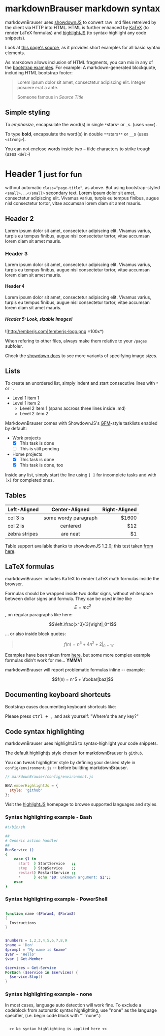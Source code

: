 # markdownBrauser markdown syntax

markdownBrauser uses [showdownJS](http://showdownjs.github.io/showdown/)
to convert raw .md files retreived by the client via HTTP into HTML.
HTML is further enhanced by [KaTeX](https://github.com/Khan/KaTeX)
(to render LaTeX formulas) and [highlightJS](http://highlightjs.org)
(to syntax-highlight any code snippets).

Look at [this page's source](_syntax.md), as it provides short
examples for all basic syntax elements.

As markdown allows inclusion of HTML fragments, you can mix in any of the
[bootstrap examples](http://getbootstrap.com/css/).
For example: A markdown-generated blockquote, including HTML bootstrap footer:

> <p>Lorem ipsum dolor sit amet,
> consectetur adipiscing elit. Integer posuere erat a ante.</p>
> <footer>Someone famous in <cite title="Source Title">Source Title</cite></footer>

## Simple styling

To *emphasize*, encapsulate the word(s) in single `*`stars`*` or `_`s. (uses `<em>`).

To type **bold**, encapsulate the word(s) in double `**`stars`**` or `__`s (uses `<strong>`).

You can ~~not~~ enclose words inside two `~` tilde characters to strike trough (uses `<del>`)

# Header 1 <small>just for fun</small>

without automatic ```class="page-title"```, as above. But using bootstrap-styled `<small>...</small>` secondary text. Lorem ipsum dolor sit amet,
consectetur adipiscing elit. Vivamus varius, turpis eu tempus finibus, augue nisl
consectetur tortor, vitae accumsan lorem diam sit amet mauris.

## Header 2

Lorem ipsum dolor sit amet, consectetur adipiscing elit. Vivamus varius, turpis eu
tempus finibus, augue nisl consectetur tortor, vitae accumsan lorem diam sit amet mauris.

### Header 3

Lorem ipsum dolor sit amet, consectetur adipiscing elit. Vivamus varius, turpis eu
tempus finibus, augue nisl consectetur tortor, vitae accumsan lorem diam sit amet mauris.

#### Header 4

Lorem ipsum dolor sit amet, consectetur adipiscing elit. Vivamus varius, turpis eu
tempus finibus, augue nisl consectetur tortor, vitae accumsan lorem diam sit amet mauris.

##### Header 5: Look, sizable images!

![http://emberjs.com](emberjs-logo.png =100x*)

When refering to other files, always make them relative to your `/pages` subfoler.

Check the [showdown docs](https://github.com/showdownjs/showdown#valid-options)
to see more variants of specifying image sizes.


## Lists

To create an unordered list, simply indent and start consecutive lines with `*` or `-`.

 * Level 1 item 1
 * Level 1 item 2
   - Level 2 item 1
     (spans accross
     three lines inside .md)
   - Level 2 item 2

MarkdownBrauser comes with ShowdownJS's
[GFM](https://help.github.com/articles/github-flavored-markdown/)-style tasklists enabled by default:

 * Work projects
   - [x] This task is done
   - [ ] This is still pending
 * Home projects
   - [x] This task is done
   - [x] This task is done, too

Inside any list, simply start the line using `[ ]` for incomplete tasks
and with `[x]` for completed ones.

## Tables

| Left-Aligned  |    Center-Aligned    | Right-Aligned |
| :------------ |:--------------------:| -------------:|
| col 3 is      | some wordy paragraph |         $1600 |
| col 2 is      |       centered       |           $12 |
| zebra stripes |       are neat       |            $1 |

Table support available thanks to showdownJS 1.2.0; this test taken
[from here](https://raw.githubusercontent.com/showdownjs/showdown/master/test/features/tables/mixed-alignment.md).


## LaTeX formulas

markdownBrauser includes KaTeX to render LaTeX math formulas inside the browser.

Formulas should be wrapped inside two dollar signs, without whitespace
between dollar signs and formula. They can be used inline like $$E  =  mc^{2}$$,
on regular paragraphs like here:

$$\left.\frac{x^3}{3}\right|_0^1$$

... or also inside block quotes:

> $$f(n) = n^5 + 4n^2 + 2 |_{n=17}$$

Examples have been taken from [here](https://en.wikibooks.org/wiki/LaTeX/Mathematics),
but some more complex example formulas didn't work for me... **YMMV**!

markdownBrauser will report problematic formulas inline -- example:

$$f(n) = n^5 + \foobar[baz]$$

## Documenting keyboard shortcuts

Bootstrap eases documenting keyboard shortcuts like:

Please press <kbd><kbd>ctrl</kbd> + <kbd>,</kbd></kbd> and ask yourself:
 "Where's the <kbd>any</kbd> key?"


## Code syntax highlighting

markdownBrauser uses highlightJS to syntax-highlight your code snippets.

The default highlightjs style chosen for markdownBrauser is `github`.

You can tweak highlighter style by defining your desired style
in `config/environment.js` -- before building markdownBrauser.

```javascript
// markdownBrauser/config/environment.js

ENV.emberHighlightJs = {
  style: 'github'
};
```

Visit the [highlightJS](http://highlightjs.org) homepage to browse
supported languages and styles.


### Syntax highlighting example - Bash

```bash
#!/bin/sh

##
# Generic action handler
##
RunService ()
{
    case $1 in
      start  ) StartService   ;;
      stop   ) StopService    ;;
      restart) RestartService ;;
      *      ) echo "$0: unknown argument: $1";;
    esac
}
```

### Syntax highlighting example - PowerShell

```PowerShell

function name ($Param1, $Param2)
{
  Instructions
}


$numbers = 1,2,3,4,5,6,7,8,9
$name = 'Don'
$prompt = "My name is $name"
$var = 'Hello'
$var | Get-Member

$services = Get-Service
ForEach ($service in $services) {
  $service.Stop()
}

```

### Syntax highlighting example - none

In most cases, language auto detection will work fine. To exclude a codeblock from
automatic syntax highlighting, use "none" as the language specifier, (i.e. begin code
block with "```none".)

```none

  >> No syntax highlighting is applied here <<

```
